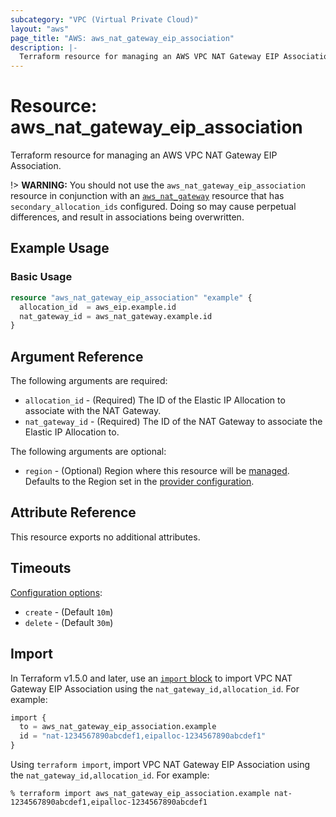 ```yaml
---
subcategory: "VPC (Virtual Private Cloud)"
layout: "aws"
page_title: "AWS: aws_nat_gateway_eip_association"
description: |-
  Terraform resource for managing an AWS VPC NAT Gateway EIP Association.
---
```

# Resource: aws_nat_gateway_eip_association

Terraform resource for managing an AWS VPC NAT Gateway EIP Association.

!> **WARNING:** You should not use the `aws_nat_gateway_eip_association` resource in conjunction with an [`aws_nat_gateway`](aws_nat_gateway.html) resource that has `secondary_allocation_ids` configured. Doing so may cause perpetual differences, and result in associations being overwritten.

## Example Usage

### Basic Usage

```terraform
resource "aws_nat_gateway_eip_association" "example" {
  allocation_id  = aws_eip.example.id
  nat_gateway_id = aws_nat_gateway.example.id
}
```

## Argument Reference

The following arguments are required:

* `allocation_id` - (Required) The ID of the Elastic IP Allocation to associate with the NAT Gateway.
* `nat_gateway_id` - (Required) The ID of the NAT Gateway to associate the Elastic IP Allocation to.

The following arguments are optional:

* `region` - (Optional) Region where this resource will be [managed](https://docs.aws.amazon.com/general/latest/gr/rande.html#regional-endpoints). Defaults to the Region set in the [provider configuration](https://registry.terraform.io/providers/hashicorp/aws/latest/docs#aws-configuration-reference).

## Attribute Reference

This resource exports no additional attributes.

## Timeouts

[Configuration options](https://developer.hashicorp.com/terraform/language/resources/syntax#operation-timeouts):

* `create` - (Default `10m`)
* `delete` - (Default `30m`)

## Import

In Terraform v1.5.0 and later, use an [`import` block](https://developer.hashicorp.com/terraform/language/import) to import VPC NAT Gateway EIP Association using the `nat_gateway_id,allocation_id`. For example:

```terraform
import {
  to = aws_nat_gateway_eip_association.example
  id = "nat-1234567890abcdef1,eipalloc-1234567890abcdef1"
}
```

Using `terraform import`, import VPC NAT Gateway EIP Association using the `nat_gateway_id,allocation_id`. For example:

```console
% terraform import aws_nat_gateway_eip_association.example nat-1234567890abcdef1,eipalloc-1234567890abcdef1
```
